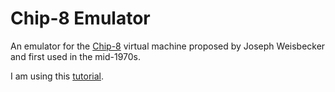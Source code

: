 # Chip-8 Emulator

An emulator for the [Chip-8](https://en.wikipedia.org/wiki/CHIP-8) virtual machine proposed by Joseph Weisbecker and first used in the mid-1970s.

I am using this [tutorial](http://www.multigesture.net/articles/how-to-write-an-emulator-chip-8-interpreter/).
